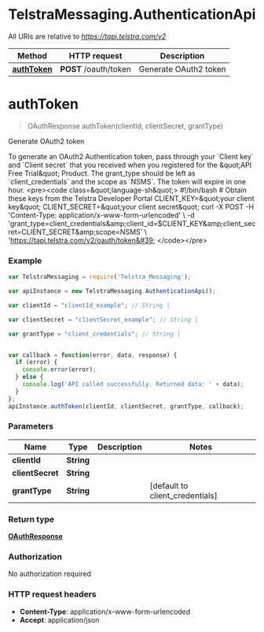 # TelstraMessaging.AuthenticationApi

All URIs are relative to *https://tapi.telstra.com/v2*

Method | HTTP request | Description
------------- | ------------- | -------------
[**authToken**](AuthenticationApi.md#authToken) | **POST** /oauth/token | Generate OAuth2 token


<a name="authToken"></a>
# **authToken**
> OAuthResponse authToken(clientId, clientSecret, grantType)

Generate OAuth2 token

To generate an OAuth2 Authentication token, pass through your &#x60;Client key&#x60; and &#x60;Client secret&#x60; that you received when you registered for the &amp;quot;API Free Trial&amp;quot; Product.  The grant_type should be left as &#x60;client_credentials&#x60; and the scope as &#x60;NSMS&#x60;.  The token will expire in one hour. &lt;pre&gt;&lt;code class&#x3D;\&quot;language-sh\&quot;&gt;   #!/bin/bash   # Obtain these keys from the Telstra Developer Portal   CLIENT_KEY&#x3D;\&quot;your client key\&quot;   CLIENT_SECRET&#x3D;\&quot;your client secret\&quot;   curl -X POST -H &#39;Content-Type: application/x-www-form-urlencoded&#39; \\   -d &#39;grant_type&#x3D;client_credentials&amp;amp;client_id&#x3D;$CLIENT_KEY&amp;amp;client_secret&#x3D;CLIENT_SECRET&amp;amp;scope&#x3D;NSMS&#39; \\   &#39;https://tapi.telstra.com/v2/oauth/token&#39; &lt;/code&gt;&lt;/pre&gt; 

### Example
```javascript
var TelstraMessaging = require('Telstra_Messaging');

var apiInstance = new TelstraMessaging.AuthenticationApi();

var clientId = "clientId_example"; // String | 

var clientSecret = "clientSecret_example"; // String | 

var grantType = "client_credentials"; // String | 


var callback = function(error, data, response) {
  if (error) {
    console.error(error);
  } else {
    console.log('API called successfully. Returned data: ' + data);
  }
};
apiInstance.authToken(clientId, clientSecret, grantType, callback);
```

### Parameters

Name | Type | Description  | Notes
------------- | ------------- | ------------- | -------------
 **clientId** | **String**|  | 
 **clientSecret** | **String**|  | 
 **grantType** | **String**|  | [default to client_credentials]

### Return type

[**OAuthResponse**](OAuthResponse.md)

### Authorization

No authorization required

### HTTP request headers

 - **Content-Type**: application/x-www-form-urlencoded
 - **Accept**: application/json

